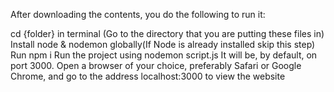 After downloading the contents, you do the following to run it:

cd {folder} in terminal (Go to the directory that you are putting these files in)
Install node & nodemon globally(If Node is already installed skip this step)
Run npm i
Run the project using nodemon script.js
It will be, by default, on port 3000. Open a browser of your choice, preferably Safari or Google Chrome, and go to the address localhost:3000 to view the website
